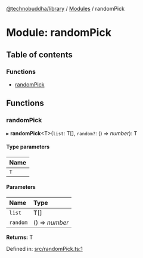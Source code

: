 [@technobuddha/library](../../README.md) / [Modules](../Modules.md) / randomPick

# Module: randomPick

## Table of contents

### Functions

- [randomPick](randompick.md#randompick)

## Functions

### randomPick

▸ **randomPick**<T\>(`list`: T[], `random?`: () => *number*): T

#### Type parameters

| Name |
| :------ |
| `T` |

#### Parameters

| Name | Type |
| :------ | :------ |
| `list` | T[] |
| `random` | () => *number* |

**Returns:** T

Defined in: [src/randomPick.ts:1](https://github.com/technobuddha/hill.software/blob/693f679/packages/library/src/randomPick.ts#L1)
